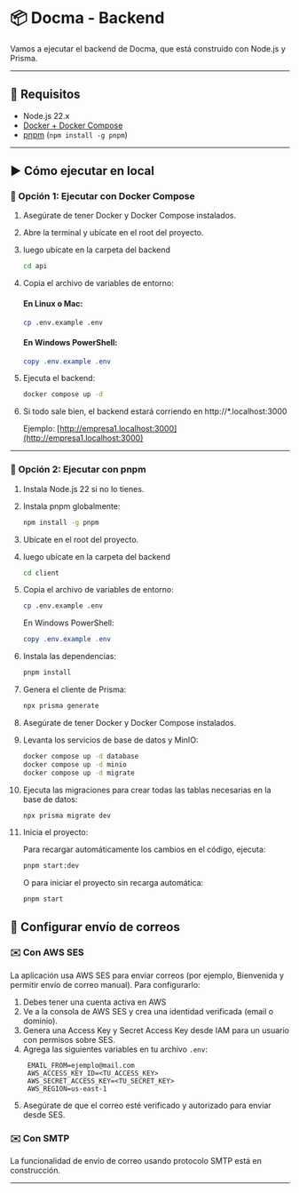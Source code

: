 # 📦 Docma - Backend
Vamos a ejecutar el backend de Docma, que está construido con Node.js y Prisma.

---

## 🚀 Requisitos

- Node.js 22.x
- [Docker + Docker Compose](https://docs.docker.com/compose/)
- [pnpm](https://pnpm.io/) (`npm install -g pnpm`)

---

## ▶️ Cómo ejecutar en local

### 🐳 Opción 1: Ejecutar con Docker Compose

1. Asegúrate de tener Docker y Docker Compose instalados.  
2. Abre la terminal y ubícate en el root del proyecto.
3. luego ubícate en la carpeta del backend
   ```bash
   cd api
   ```
4. Copia el archivo de variables de entorno:   
   
   #### En Linux o Mac:
   ```bash
   cp .env.example .env
   ```
   #### En Windows PowerShell:
   ```powershell
   copy .env.example .env
   ```
5. Ejecuta el backend:
   ```bash
   docker compose up -d
   ```
6. Si todo sale bien, el backend estará corriendo en http://*.localhost:3000

   Ejemplo: [http://empresa1.localhost:3000](http://empresa1.localhost:3000)

---

### 🧪 Opción 2: Ejecutar con pnpm

1. Instala Node.js 22 si no lo tienes.
2. Instala pnpm globalmente:
   ```bash
   npm install -g pnpm
   ```
3. Ubícate en el root del proyecto.
4. luego ubícate en la carpeta del backend
   ```bash
   cd client
   ```
5. Copia el archivo de variables de entorno:
   ```bash
   cp .env.example .env
   ```
   En Windows PowerShell:
   ```powershell
   copy .env.example .env
   ```
6. Instala las dependencias:
   ```bash
   pnpm install
   ```
7. Genera el cliente de Prisma:
   ```bash
   npx prisma generate
   ```
8. Asegúrate de tener Docker y Docker Compose instalados.
9. Levanta los servicios de base de datos y MinIO:
   ```bash
   docker compose up -d database
   docker compose up -d minio
   docker compose up -d migrate
   ```
10. Ejecuta las migraciones para crear todas las tablas necesarias en la base de datos:
    ```bash
    npx prisma migrate dev
    ```
11. Inicia el proyecto:

    Para recargar automáticamente los cambios en el código, ejecuta:
    ```bash
    pnpm start:dev
    ```
    O para iniciar el proyecto sin recarga automática:
    ```bash
    pnpm start
    ```

## 🔧 Configurar envío de correos 

### ✉️ Con AWS SES

La aplicación usa AWS SES para enviar correos (por ejemplo, Bienvenida y permitir envío de correo manual). Para configurarlo:

1. Debes tener una cuenta activa en AWS
2. Ve a la consola de AWS SES y crea una identidad verificada (email o dominio).
3. Genera una Access Key y Secret Access Key desde IAM para un usuario con permisos sobre SES.
4. Agrega las siguientes variables en tu archivo `.env`:
   ```env
    EMAIL_FROM=ejemplo@mail.com
    AWS_ACCESS_KEY_ID=<TU_ACCESS_KEY>
    AWS_SECRET_ACCESS_KEY=<TU_SECRET_KEY>
    AWS_REGION=us-east-1
   ```
5. Asegúrate de que el correo esté verificado y autorizado para enviar desde SES.

### ✉️ Con SMTP

La funcionalidad de envío de correo usando protocolo SMTP está en construcción.

---
